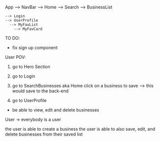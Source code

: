 App
    --> NavBar
    --> Home 
      --> Search
      --> BusinessList 

    --> Login
    --> UserProfile
      --> MyFavList
        --> MyFavCard



TO DO: 
- fix sign up component



User POV:
1. go to Hero Section 
2. go to Login 

3. go to SearchBusinesses aka Home 
   click on a business to save --> this would save to the back-end 

4. go to UserProfile 
  - be able to view, edit and delete businesses


User -> everybody is a user 

the user is able to create a business
the user is able to also save, edit, and delete businesses from their saved list 